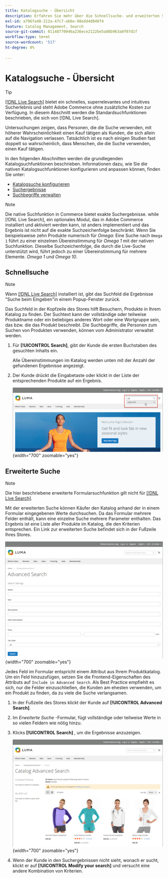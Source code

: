 ```yaml
---
title: Katalogsuche - Übersicht
description: Erfahren Sie mehr über die Schnellsuche- und erweiterten Suchwerkzeuge, mit denen Kunden Produkte in der Storefront finden können.
exl-id: a796fa48-212a-47c7-ab6e-98edd4d040f4
feature: Catalog Management, Search
source-git-commit: 01148770946a236ece2122be5a88b963a0f07d1f
workflow-type: tm+mt
source-wordcount: '517'
ht-degree: 0%

---
```


# Katalogsuche - Übersicht

>[!TIP]
>
>[[!DNL Live Search]](https://experienceleague.adobe.com/docs/commerce-merchant-services/live-search/overview.html) bietet ein schnelles, superrelevantes und intuitives Sucherlebnis und steht Adobe Commerce ohne zusätzliche Kosten zur Verfügung. In diesem Abschnitt werden die Standardsuchfunktionen beschrieben, die sich von [!DNL Live Search].

Untersuchungen zeigen, dass Personen, die die Suche verwenden, mit höherer Wahrscheinlichkeit einen Kauf tätigen als Kunden, die sich allein auf die Navigation verlassen. Tatsächlich ist es nach einigen Studien fast doppelt so wahrscheinlich, dass Menschen, die die Suche verwenden, einen Kauf tätigen.

In den folgenden Abschnitten werden die grundlegenden Katalogsuchfunktionen beschrieben. Informationen dazu, wie Sie die nativen Katalogsuchfunktionen konfigurieren und anpassen können, finden Sie unter:

- [Katalogsuche konfigurieren](search-configuration.md)
- [Suchergebnisse](search-results.md)
- [Suchbegriffe verwalten](search-terms.md)

>[!NOTE]
>
>Die native Suchfunktion in Commerce bietet exakte Suchergebnisse. while [!DNL Live Search], ein optionales Modul, das in Adobe Commerce installiert und aktiviert werden kann, ist anders implementiert und das Ergebnis ist nicht auf die exakte Suchzeichenfolge beschränkt. Wenn Sie beispielsweise zehn Produkte numerisch für _Omega_: Eine Suche nach `Omega 1` führt zu einer einzelnen Übereinstimmung für _Omega 1_ mit der nativen Suchfunktion. Dieselbe Suchzeichenfolge, die durch die Live-Suche unterstützt wird, führt jedoch zu einer Übereinstimmung für mehrere Elemente. _Omega 1_ und _Omega 10_.

## Schnellsuche

>[!NOTE]
>
>Wann [[!DNL Live Search]](https://experienceleague.adobe.com/docs/commerce-merchant-services/live-search/live-search-storefront/quick-tour.html) installiert ist, gibt das Suchfeld die Ergebnisse &quot;Suche beim Eingeben&quot;in einem Popup-Fenster zurück.

Das Suchfeld in der Kopfzeile des Stores hilft Besuchern, Produkte in Ihrem Katalog zu finden. Der Suchtext kann der vollständige oder teilweise Produktname oder ein beliebiges anderes Wort oder eine Wortgruppe sein, das bzw. die das Produkt beschreibt. Die Suchbegriffe, die Personen zum Suchen von Produkten verwenden, können vom Administrator verwaltet werden.

1. Für **[!UICONTROL Search]**, gibt der Kunde die ersten Buchstaben des gesuchten Inhalts ein.

   Alle Übereinstimmungen im Katalog werden unten mit der Anzahl der gefundenen Ergebnisse angezeigt.

1. Der Kunde drückt die Eingabetaste oder klickt in der Liste der entsprechenden Produkte auf ein Ergebnis.

   ![Suche](./assets/storefront-search-box.png){width="700" zoomable="yes"}

## Erweiterte Suche

>[!NOTE]
>
>Die hier beschriebene erweiterte Formularsuchfunktion gilt nicht für [[!DNL Live Search]](https://experienceleague.adobe.com/docs/commerce-merchant-services/live-search/overview.html).

Mit der erweiterten Suche können Käufer den Katalog anhand der in einem Formular eingegebenen Werte durchsuchen. Da das Formular mehrere Felder enthält, kann eine einzelne Suche mehrere Parameter enthalten. Das Ergebnis ist eine Liste aller Produkte im Katalog, die den Kriterien entsprechen. Ein Link zur erweiterten Suche befindet sich in der Fußzeile Ihres Stores.

![Erweiterte Suche](./assets/storefront-search-advanced.png){width="700" zoomable="yes"}

Jedes Feld im Formular entspricht einem Attribut aus Ihrem Produktkatalog. Um ein Feld hinzuzufügen, setzen Sie die Frontend-Eigenschaften des Attributs auf `Include in Advanced Search`. Als Best Practice empfiehlt es sich, nur die Felder einzuschließen, die Kunden am ehesten verwenden, um ein Produkt zu finden, da zu viele die Suche verlangsamen.

1. In der Fußzeile des Stores klickt der Kunde auf **[!UICONTROL Advanced Search]**.

1. Im _Erweiterte Suche_ -Formular, fügt vollständige oder teilweise Werte in so vielen Feldern wie nötig hinzu.

1. Klicks **[!UICONTROL Search]** , um die Ergebnisse anzuzeigen.

   ![Suchergebnisse](./assets/storefront-search-advanced-results-modify.png){width="700" zoomable="yes"}

1. Wenn der Kunde in den Suchergebnissen nicht sieht, wonach er sucht, klickt er auf **[!UICONTROL Modify your search]** und versucht eine andere Kombination von Kriterien.
